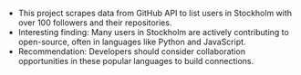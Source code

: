 - This project scrapes data from GitHub API to list users in Stockholm with over 100 followers and their repositories.
- Interesting finding: Many users in Stockholm are actively contributing to open-source, often in languages like Python and JavaScript.
- Recommendation: Developers should consider collaboration opportunities in these popular languages to build connections.
